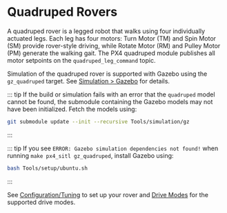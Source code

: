 # Quadruped Rovers

<Badge type="tip" text="PX4 v1.16" /> <Badge type="warning" text="Experimental"/>

A quadruped rover is a legged robot that walks using four individually actuated legs. Each leg has four motors:
Turn Motor (TM) and Spin Motor (SM) provide rover-style driving, while Rotate Motor (RM) and Pulley Motor (PM) generate the walking gait. The PX4 quadruped module publishes all motor setpoints on the `quadruped_leg_command` topic.

Simulation of the quadruped rover is supported with Gazebo using the `gz_quadruped` target. See [Simulation > Gazebo](../sim_gazebo_gz/vehicles.md#quadruped-rover) for details.

::: tip
If the build or simulation fails with an error that the `quadruped` model cannot be found, the submodule containing the Gazebo models may not have been initialized. Fetch the models using:

```sh
git submodule update --init --recursive Tools/simulation/gz
```
:::

::: tip
If you see `ERROR: Gazebo simulation dependencies not found!` when running `make px4_sitl gz_quadruped`, install Gazebo using:

```sh
bash Tools/setup/ubuntu.sh
```
:::

See [Configuration/Tuning](../config_rover/quadruped.md) to set up your rover and [Drive Modes](../flight_modes_rover/quadruped.md) for the supported drive modes.

